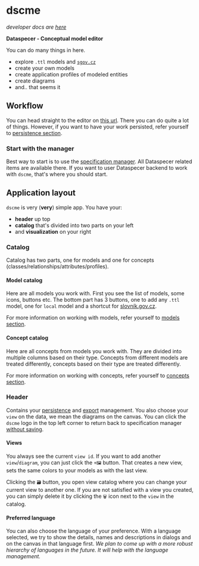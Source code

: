 # dscme

_developer docs are [here](./dev-docs.md)_

**Dataspecer - Conceptual model editor**

You can do many things in here.

-   explore `.ttl` models and [`sgov.cz`](https://data.gov.cz/datov%C3%A9-sady)
-   create your own models
-   create application profiles of modeled entities
-   create diagrams
-   and.. that seems it

## Workflow

You can head straight to the editor on [this url](https://tool.dataspecer.com/conceptual-model-editor/core-v2). There you can do quite a lot of things. However, if you want to have your work persisted, refer yourself to [persistence section](./persistence.md).

### Start with the manager

Best way to start is to use the [specification manager](https://tool.dataspecer.com/manager). All Dataspecer related items are available there. If you want to user Dataspecer backend to work with `dscme`, that's where you should start.

## Application layout

`dscme` is very (**very**) simple app. You have your:

-   **header** up top
-   **catalog** that's divided into two parts on your left
-   and **visualization** on your right

### Catalog

Catalog has two parts, one for models and one for concepts (classes/relationships/attributes/profiles).

#### Model catalog

Here are all models you work with.
First you see the list of models, some icons, buttons etc.
The bottom part has 3 buttons, one to add any `.ttl` model, one for `local` model and a shortcut for [slovník.gov.cz](https://data.gov.cz/datov%C3%A9-sady).

For more information on working with models, refer yourself to [models section](./models.md).

#### Concept catalog

Here are all concepts from models you work with. They are divided into multiple columns based on their type.
Concepts from different models are treated differently, concepts based on their type are treated differently.

For more information on working with concepts, refer yourself to [concepts section](./concepts-catalog.md).

### Header

Contains your [persistence](./persistence.md) and [export](./exports.md) management. You also choose your `view` on the data, we mean the diagrams on the canvas. You can click the `dscme` logo in the top left corner to return back to specification manager [without saving](./persistence.md).

#### Views

You always see the current `view id`. If you want to add another `view`/`diagram`, you can just click the `+🖼` button. That creates a new view, sets the same colors to your models as with the last view.

Clicking the `🗃️` button, you open view catalog where you can change your current view to another one. If you are not satisfied with a view you created, you can simply delete it by clicking the `🗑` icon next to the `view` in the catalog.

#### Preferred language

You can also choose the language of your preference. With a language selected, we try to show the details, names and descriptions in dialogs and on the canvas in that language first. _We plan to come up with a more robust hierarchy of languages in the future. It will help with the language management._
